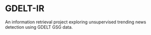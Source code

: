 # GDELT-IR
An information retrieval project exploring unsupervised trending news detection using GDELT GSG data.
